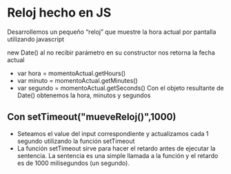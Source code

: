 # Reloj hecho en JS
Desarrollemos un pequeño “reloj” que muestre la hora actual por pantalla utilizando javascript

new Date() al no recibir parámetro en su constructor nos retorna la fecha actual
- var hora = momentoActual.getHours()
- var minuto = momentoActual.getMinutes()
- var segundo = momentoActual.getSeconds()
Con el objeto resultante de Date() obtenemos la hora, minutos y segundos

## Con setTimeout("mueveReloj()",1000)
- Seteamos el value del input correspondiente y actualizamos cada 1 segundo utilizando la función setTimeout
- La función setTimeout sirve para hacer el retardo antes de ejecutar la sentencia. La sentencia es una simple llamada a la función y el retardo es de 1000 milisegundos (un segundo).

